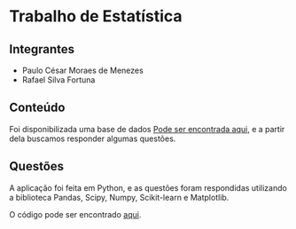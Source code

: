 # Trabalho de Estatística

## Integrantes

- Paulo César Moraes de Menezes
- Rafael Silva Fortuna

## Conteúdo

Foi disponibilizada uma base de dados [Pode ser encontrada aqui](/Trabalho/trab.xls), e a partir dela buscamos responder algumas questões.

## Questões

A aplicação foi feita em Python, e as questões foram respondidas utilizando a biblioteca Pandas, Scipy, Numpy, Scikit-learn e Matplotlib.

O código pode ser encontrado [aqui](Trabalho/estatistica.ipynb).